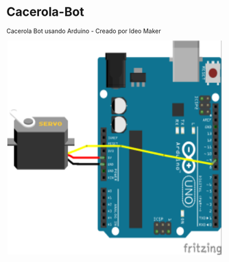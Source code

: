 # Cacerola-Bot
Cacerola Bot usando Arduino - Creado por Ideo Maker

<p align="center">
  <img width="500" height="500" src="https://github.com/ideomaker/Cacerola-Bot/blob/master/img/cacerola-esquema.png">
</p>

